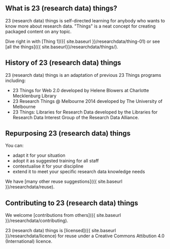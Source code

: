 ## What is 23 (research data) things?

23 (research data) things is self-directed learning for anybody who wants to know more about research data. "Things" is a neat concept for creating packaged content on any topic.

Dive right in with [Thing 1]({{ site.baseurl }}/researchdata/thing-01) or see [all the things]({{ site.baseurl}}/researchdata/things/).

## History of 23 (research data) things

23 (research data) things is an adaptation of previous 23 Things programs including:

* 23 Things for Web 2.0 developed by Helene Blowers at Charlotte Mecklenburg Library
* 23 Research Things @ Melbourne 2014 developed by The University of Melbourne
* 23 Things: Libraries for Research Data developed by the Libraries for Research Data Interest Group of the Research Data Alliance.

## Repurposing 23 (research data) things

You can:

* adapt it for your situation
* adopt it as suggested training for all staff
* contextualise it for your discipline
* extend it to meet your specific research data knowledge needs

We have [many other reuse suggestions]({{ site.baseurl }}/researchdata/reuse).

## Contributing to 23 (research data) things

We welcome [contributions from others]({{ site.baseurl }}/researchdata/contributing).

23 (research data) things is [licensed]({{ site.baseurl }}/researchdata/licence) for reuse under a Creative Commons Attibution 4.0 (International) licence.
